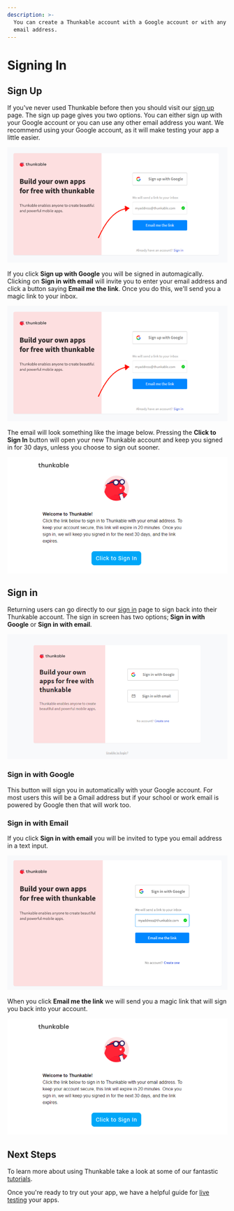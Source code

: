 ```yaml
---
description: >-
  You can create a Thunkable account with a Google account or with any other
  email address.
---
```


# Signing In

## **Sign Up**

If you've never used Thunkable before then you should visit our [sign up](https://x.thunkable.com/signup) page. The sign up page gives you two options. You can either sign up with your Google account or you can use any other email address you want. We recommend using your Google account, as it will make testing your app a little easier.

![](.gitbook/assets/sign_up%20%281%29.png)

If you click **Sign up with Google** you will be signed in automagically. Clicking on **Sign in with email** will invite you to enter your email address and click a button saying **Email me the link**. Once you do this, we'll send you a magic link to your inbox.

![](.gitbook/assets/sign_up.png)

The email will look something like the image below. Pressing the **Click to Sign In** button will open your new Thunkable account and keep you signed in for 30 days, unless you choose to sign out sooner.

![](.gitbook/assets/invitation_email.png)

## **Sign in**‌

Returning users can go directly to our [sign in](https://x.thunkable.com/login) page to sign back into their Thunkable account. The sign in screen has two options; **Sign in with Google** or **Sign in with email**.

![](.gitbook/assets/sign_in.png)

### **Sign in with Google**

This button will sign you in automatically with your Google account. For most users this will be a Gmail address but if your school or work email is powered by Google then that will work too.‌

### **Sign in with Email**

If you click **Sign in with email** you will be invited to type you email address in a text input.

![](.gitbook/assets/sign_in_invitation.png)

When you click **Email me the link** we will send you a magic link that will sign you back into your account.

![](.gitbook/assets/invitation_email.png)

## **Next Steps**

To learn more about using Thunkable take a look at some of our fantastic [tutorials](file:///@thunkable/s/thunkable-docs/~/edit/drafts/-LnCeo225SCFice-kzC9/tutorials).

Once you're ready to try out your app, we have a helpful guide for [live testing](file:///@thunkable/s/thunkable-docs/~/edit/drafts/-LnCeo225SCFice-kzC9/live-test) your apps.


